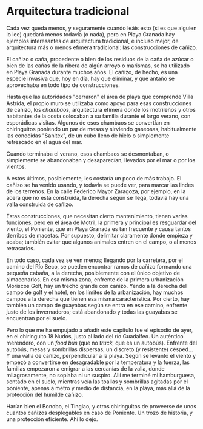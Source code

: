 # Arquitectura tradicional

Cada vez queda menos, y seguramente cuando leáis esto (si es que
alguien lo lee) quedará menos todavía (o nada), pero en Playa Granada
hay ejemplos interesantes de arquitectura tradicional, e incluso
mejor, de arquitectura más o menos efímera tradicional: las
construcciones de cañizo.

El cañizo o caña, procedente o bien de los residuos de la caña de
azúcar o bien de las cañas de la ribera de algún arroyo o marismas, se
ha utilizado en Playa Granada durante muchos años. El cañizo, de
hecho, es una especie invasiva que, hoy en día, hay que eliminar, y
que antaño se aprovechaba en todo tipo de construcciones.

Hasta que las
autoridades "cerraron" el área de playa que comprende Villa Astrida,
el propio muro se utilizaba como apoyo para esas construcciones de
cañizo, los *chambaos*, arquitectura efímera donde los motrileños y
otros habitantes de la costa colocaban a su familia durante el largo
verano, con esporádicas visitas. Algunos de esos chambaos se
convertían en chiringuitos poniendo un par de mesas y sirviendo
gaseosas, habitualmente las conocidas "Sanitex", de un cubo lleno de
hielo o simplemente refrescado en el agua del mar.

Cuando terminaba el verano, esos chambaos se desmontaban, o
simplemente se abandonaban y desaparecían, llevados por el mar o por
los vientos.

A estos últimos, posiblemente, les costaría un poco de más trabajo. El
cañizo se ha venido usando, y todavía se puede ver, para marcar las
lindes de los terrenos. En la calle Federico Mayor Zaragoza, por
ejemplo, en la acera que no está construida, la derecha según se
llega, todavía hay una valla construida de cañizo.

Estas construcciones, que necesitan cierto mantenimiento, tienen
varias funciones, pero en el área de Motril, la primera y principal es
resguardar del viento, el Poniente, que en Playa Granada es tan
frecuente y causa tantos derribos de macetas. Por supuesto, delimitar
claramente donde empieza y acaba; también evitar que algunos animales
entren en el campo, o al menos retrasarlos.

En todo caso, cada vez se ven menos; llegando por la carretera, por el
camino del Río Seco, se pueden encontrar ramos de cañizo formando una
pequeña cabaña, a la derecha, posiblemente con el único objetivo de
almacenarlos. En esa misma zona, enfrente de la primera urbanización
Moriscos Golf, hay un trecho grande con cañizo. Yendo a la derecha del
campo de golf y el hotel, en los límites de la urbanización, hay
muchos campos a la derecha que tienen esa misma característica. Por
cierto, hay también un campo de guayabas según se entra en ese camino,
enfrente justo de los invernaderos; está abandonado y todas las
guayabas se encuentran por el suelo.

Pero lo que me ha empujado a añadir este capítulo fue el episodio de
ayer, en el chiringuito 18 Nudos, justo al lado del río Guadalfeo. Un
auténtico merendero, con un *food bus* (que no *truck*, que es un
autobús). Enfrente del autobús, mesas y sombrillas dispersas, un
discreto (y resistente) césped... Y una valla de cañizo, perpendicular
a la playa. Según se levantó el viento y empezó a convertirse en
desagradable por la temperatura y la fuerza, las familias empezaron a
emigrar a las cercanías de la valla, donde milagrosamente, no soplaba
ni un suspiro. Allí me terminé mi hamburguesa, sentado en el suelo,
mientras veía las toallas y sombrillas agitadas por el poniente,
apenas a metro y medio de distancia, en la playa, más allá de la protección
del humilde cañizo.

Harían bien el Bonobo, el Tinglao, y otros chiringuitos de proveerse
de unos cuantos cañizos desplegables en caso de Poniente. Un trozo de
historia, y una protección eficiente. Ahí lo dejo.


